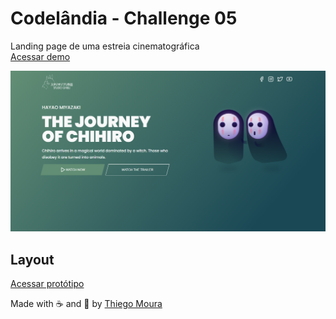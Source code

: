# Codelândia - Challenge 05
Landing page de uma estreia cinematográfica
<br>
<a href="https://codelandia-challenge-05-thiegomoura.netlify.app/">Acessar demo</a>
</p>

![Screenshot](./GITHUB/img/screenshot.png "Screenshot")

## Layout

<a href="https://www.figma.com/file/Yb9IBH56g7T1hdIyZ3BMNO/Desafios-Codel%C3%A2ndia?node-id=5854%3A2">Acessar protótipo</a>

Made with ☕ and 🤯 by [Thiego Moura](https://thiegomoura.github.io/me/)
